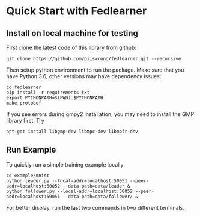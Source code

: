 # Quick Start with Fedlearner

## Install on local machine for testing

First clone the latest code of this library from github:

```
git clone https://github.com/piiswrong/fedlearner.git --recursive
```

Then setup python environment to run the package. Make sure that you have Python 3.6, other versions may have dependency issues:

```
cd fedlearner
pip install -r requirements.txt
export PYTHONPATH=$(PWD):$PYTHONPATH
make protobuf
```

If you see errors during gmpy2 installation, you may need to install the GMP library first. Try

```
apt-get install libgmp-dev libmpc-dev libmpfr-dev
```

## Run Example

To quickly run a simple training example locally:

```
cd example/mnist
python leader.py --local-addr=localhost:50051 --peer-addr=localhost:50052 --data-path=data/leader &
python follower.py --local-addr=localhost:50052 --peer-addr=localhost:50051 --data-path=data/follower/ &
```

For better display, run the last two commands in two different terminals.